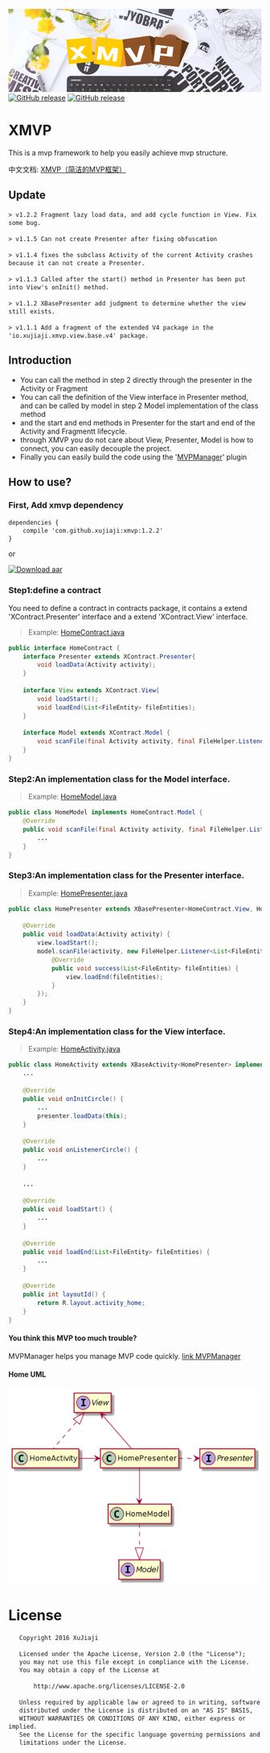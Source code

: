 ![banner](display/banner.png)
[![GitHub release](https://img.shields.io/badge/size-12%20kb-green.svg)](https://github.com/xujiaji/XMVP/releases) [![GitHub release](https://img.shields.io/badge/bintray-1.2.2-brightgreen.svg)](https://bintray.com/xujiaji/maven/xmvp/1.2.2) 

# XMVP
This is a mvp framework to help you easily achieve mvp structure.

中文文档: [XMVP（简洁的MVP框架）](https://juejin.im/post/5a31ecfaf265da4325294fa9)

## Update
```
> v1.2.2 Fragment lazy load data, and add cycle function in View. Fix some bug.

> v1.1.5 Can not create Presenter after fixing obfuscation

> v1.1.4 fixes the subclass Activity of the current Activity crashes because it can not create a Presenter.

> v1.1.3 Called after the start() method in Presenter has been put into View's onInit() method.

> v1.1.2 XBasePresenter add judgment to determine whether the view still exists.

> v1.1.1 Add a fragment of the extended V4 package in the 'io.xujiaji.xmvp.view.base.v4' package.
```

## Introduction
- You can call the method in step 2 directly through the presenter in the Activity or Fragment
- You can call the definition of the View interface in Presenter method, and can be called by model in step 2 Model implementation of the class method
- and the start and end methods in Presenter for the start and end of the Activity and Fragmentt lifecycle.
- through XMVP you do not care about View, Presenter, Model is how to connect, you can easily decouple the project.
- Finally you can easily build the code using the '[MVPManager](https://github.com/xujiaji/MVPManager)' plugin


## How to use?

### First, Add xmvp dependency
```
dependencies {
    compile 'com.github.xujiaji:xmvp:1.2.2'
}
```
or

[![Download aar](https://img.shields.io/badge/download-.aar-red.svg)](https://github.com/xujiaji/XMVP/releases)
### Step1:define a contract
You need to define a contract in contracts package, it contains a extend 'XContract.Presenter' interface and a extend 'XContract.View' interface.
> Example: [HomeContract.java](./sample/src/main/java/io/xujiaji/sample/contract/HomeContract.java)

``` java
public interface HomeContract {
    interface Presenter extends XContract.Presenter{
        void loadData(Activity activity);
    }

    interface View extends XContract.View{
        void loadStart();
        void loadEnd(List<FileEntity> fileEntities);
    }

    interface Model extends XContract.Model {
        void scanFile(final Activity activity, final FileHelper.Listener<List<FileEntity>> listener);
    }
}
```

### Step2:An implementation class for the Model interface.
> Example: [HomeModel.java](./sample/src/main/java/io/xujiaji/sample/model/HomeModel.java)

``` java
public class HomeModel implements HomeContract.Model {
    @Override
    public void scanFile(final Activity activity, final FileHelper.Listener<List<FileEntity>> listener) {
        ...
    }
}
```

### Step3:An implementation class for the Presenter interface.
> Example: [HomePresenter.java](./sample/src/main/java/io/xujiaji/sample/presenter/HomePresenter.java)

``` java
public class HomePresenter extends XBasePresenter<HomeContract.View, HomeModel> implements HomeContract.Presenter {

    @Override
    public void loadData(Activity activity) {
        view.loadStart();
        model.scanFile(activity, new FileHelper.Listener<List<FileEntity>>() {
            @Override
            public void success(List<FileEntity> fileEntities) {
                view.loadEnd(fileEntities);
            }
        });
    }
}
```

### Step4:An implementation class for the View interface.
> Example: [HomeActivity.java](./sample/src/main/java/io/xujiaji/sample/view/HomeActivity.java)

``` java
public class HomeActivity extends XBaseActivity<HomePresenter> implements HomeContract.View {
    ...

    @Override
    public void onInitCircle() {
        ...
        presenter.loadData(this);
    }

    @Override
    public void onListenerCircle() {
        ...
    }

    ...

    @Override
    public void loadStart() {
        ...
    }

    @Override
    public void loadEnd(List<FileEntity> fileEntities) {
        ...
    }

    @Override
    public int layoutId() {
        return R.layout.activity_home;
    }
}
```

#### You think this MVP too much trouble?
MVPManager helps you manage MVP code quickly.
[link MVPManager](https://github.com/xujiaji/MVPManager)

#### Home UML
![mvp uml](display/mvp.png)

# License
```
   Copyright 2016 XuJiaji

   Licensed under the Apache License, Version 2.0 (the "License");
   you may not use this file except in compliance with the License.
   You may obtain a copy of the License at

       http://www.apache.org/licenses/LICENSE-2.0

   Unless required by applicable law or agreed to in writing, software
   distributed under the License is distributed on an "AS IS" BASIS,
   WITHOUT WARRANTIES OR CONDITIONS OF ANY KIND, either express or implied.
   See the License for the specific language governing permissions and
   limitations under the License.
```

